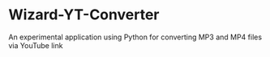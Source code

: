 # Wizard-YT-Converter
An experimental application using Python for converting MP3 and MP4 files via YouTube link
